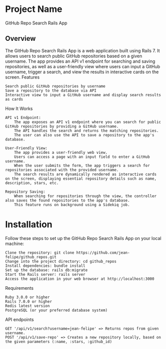 # Project Name

GitHub Repo Search Rails App
## Overview

The GitHub Repo Search Rails App is a web application built using Rails 7. It allows users to search public GitHub repositories based on a given username. The app provides an API v1 endpoint for searching and saving repositories, as well as a user-friendly view where users can input a GitHub username, trigger a search, and view the results in interactive cards on the screen.
Features

    Search public GitHub repositories by username
    Save a repository to the database via API
    Interactive view to input a GitHub username and display search results as cards

How It Works

    API v1 Endpoint:
        The app exposes an API v1 endpoint where you can search for public GitHub repositories by providing a GitHub username.
        The API handles the search and returns the matching repositories.
        The user can also use the API to save a repository to the app's database.

    User-Friendly View:
        The app provides a user-friendly web view.
        Users can access a page with an input field to enter a GitHub username.
        When the user submits the form, the app triggers a search for repositories associated with the provided username.
        The search results are dynamically rendered as interactive cards on the screen, displaying essential repository details such as name, description, stars, etc.

    Repository Saving:
        When searching for repositories through the view, the controller also saves the found repositories to the app's database.
        This feature runs on background using a Sidekiq job.

# Installation

Follow these steps to set up the GitHub Repo Search Rails App on your local machine:

    Clone the repository: git clone https://github.com/jean-felipe/github_repos.git
    Change into the project directory: cd github_repos
    Install dependencies: bundle install
    Set up the database: rails db:migrate
    Start the Rails server: rails server
    Access the application in your web browser at http://localhost:3000

Requirements

    Ruby 3.0.0 or higher
    Rails 7.0.0 or higher
    Redis latest version
    PostgreSQL (or your preferred database system)

API endpoints

    GET '/api/v1/search?username=jean-felipe' => Returns repos from given username.
    POST '/api/v1/save-repo' => Creates a new repository locally, based on the given parameters (:name, :stars, :github_id)
